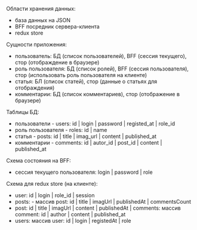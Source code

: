 Области хранения данных:

-   база данных на JSON
-   BFF посредник сервера-клиента
-   redux store

Сущности приложения:

-   пользователь: БД (список пользователей), BFF (сессия текущего), стор (отображдение в браузере)
-   роль пользователя: БД (список ролей), BFF (сессия пользователя), стор (использовать роль пользователя на клиенте)
-   статья: БЛ (список статей), стор (данные о статьях для отображдения)
-   комментарии: БД (список комментариев), стор (отображение в браузере)

Таблицы БД:

-   пользователи - users: id | login | password | registed_at | role_id
-   роль пользователя - roles: id | name
-   статья - posts: id | title | imag_url | content | published_at
-   комментарии - comments: id | autor_id | post_id | content | published_at

Схема состояния на BFF:

-   сессия текущего пользователя: login | password | role

Схема для redux store (на клиенте):

-   user: id | login | role_id | session
-   posts: - массив post: id | title | imagUrl | publishedAt | commentsCount
-   post: id | title | imagUrl | content | publishedAt | comments: массив comment: id | author | content | published_at
-   users: массив user: id | login | registedAt | role
